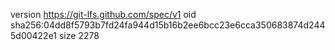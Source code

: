 version https://git-lfs.github.com/spec/v1
oid sha256:04dd8f5793b7fd24fa944d15b16b2ee6bcc23e6cca350683874d2445d00422e1
size 2278
